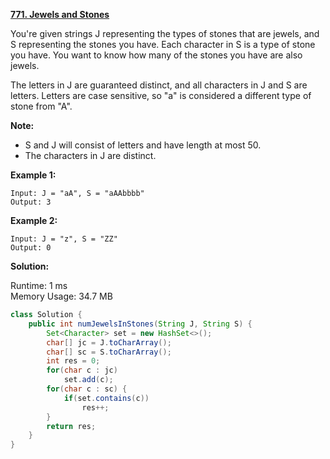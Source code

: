 **[771. Jewels and Stones](https://leetcode.com/problems/jewels-and-stones/)**

You're given strings J representing the types of stones that are jewels, and S representing the stones you have.  Each character in S is a type of stone you have.  You want to know how many of the stones you have are also jewels.

The letters in J are guaranteed distinct, and all characters in J and S are letters. Letters are case sensitive, so "a" is considered a different type of stone from "A".


**Note:**

* S and J will consist of letters and have length at most 50.
* The characters in J are distinct.

**Example 1:**

```
Input: J = "aA", S = "aAAbbbb"
Output: 3
```

**Example 2:**

```
Input: J = "z", S = "ZZ"
Output: 0
```

**Solution:**

Runtime: 1 ms<br/>
Memory Usage: 34.7 MB

```java
class Solution {
    public int numJewelsInStones(String J, String S) {
        Set<Character> set = new HashSet<>();
        char[] jc = J.toCharArray();
        char[] sc = S.toCharArray();
        int res = 0;
        for(char c : jc)
            set.add(c);
        for(char c : sc) {
            if(set.contains(c))
                res++;
        }
        return res;
    }
}
```